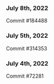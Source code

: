 ### July 8th, 2022

Commit #184488

### July 5th, 2022

Commit #314353


### July 4th, 2022

Commit #72281
